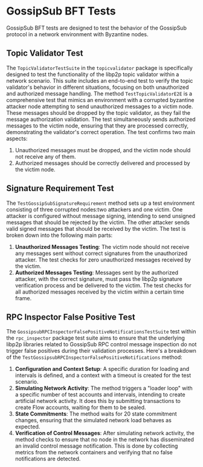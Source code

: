 # GossipSub BFT Tests
GossipSub BFT tests are designed to test the behavior of the GossipSub protocol in a network environment with Byzantine nodes.

## Topic Validator Test
The `TopicValidatorTestSuite` in the `topicvalidator` package is specifically designed to test the functionality of the
libp2p topic validator within a network scenario.
This suite includes an end-to-end test to verify the topic validator's behavior in different situations, 
focusing on both unauthorized and authorized message handling.
The method `TestTopicValidatorE2E` is a comprehensive test that mimics an environment with a corrupted byzantine attacker node 
attempting to send unauthorized messages to a victim node. 
These messages should be dropped by the topic validator, as they fail the message authorization validation. 
The test simultaneously sends authorized messages to the victim node, ensuring that they are processed correctly, 
demonstrating the validator's correct operation.
The test confirms two main aspects:
1. Unauthorized messages must be dropped, and the victim node should not receive any of them.
2. Authorized messages should be correctly delivered and processed by the victim node.

## Signature Requirement Test
The `TestGossipSubSignatureRequirement` method sets up a test environment consisting of three corrupted nodes:two attackers and one victim. 
One attacker is configured without message signing, intending to send unsigned messages that should be rejected by the victim. 
The other attacker sends valid signed messages that should be received by the victim.
The test is broken down into the following main parts:
1. **Unauthorized Messages Testing**: The victim node should not receive any messages sent without correct signatures from the unauthorized attacker. The test checks for zero unauthorized messages received by the victim.
2. **Authorized Messages Testing**: Messages sent by the authorized attacker, with the correct signature, must pass the libp2p signature verification process and be delivered to the victim. The test checks for all authorized messages received by the victim within a certain time frame.

## RPC Inspector False Positive Test
The `GossipsubRPCInspectorFalsePositiveNotificationsTestSuite` test within the `rpc_inspector` package test suite aims to ensure that the underlying libp2p libraries related to GossipSub RPC control message inspection do not trigger false positives during their validation processes.
Here's a breakdown of the `TestGossipsubRPCInspectorFalsePositiveNotifications` method:
1. **Configuration and Context Setup**: A specific duration for loading and intervals is defined, and a context with a timeout is created for the test scenario.
2. **Simulating Network Activity**: The method triggers a "loader loop" with a specific number of test accounts and intervals, intending to create artificial network activity. It does this by submitting transactions to create Flow accounts, waiting for them to be sealed.
3. **State Commitments**: The method waits for 20 state commitment changes, ensuring that the simulated network load behaves as expected.
4. **Verification of Control Messages**: After simulating network activity, the method checks to ensure that no node in the network has disseminated an invalid control message notification. This is done by collecting metrics from the network containers and verifying that no false notifications are detected.
